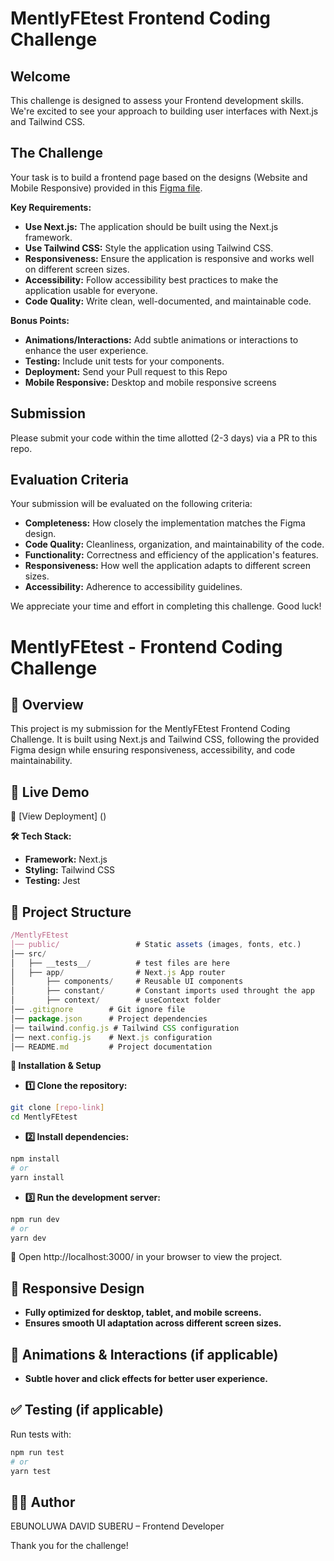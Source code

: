 # MentlyFEtest Frontend Coding Challenge

## Welcome

This challenge is designed to assess your Frontend development skills. We're excited to see your approach to building user interfaces with Next.js and Tailwind CSS.

## The Challenge

Your task is to build a frontend page based on the designs (Website and Mobile Responsive) provided in this [Figma file](https://www.figma.com/design/TJoaUZPIgzakOHleCtJeNb/Mently-Frontend-Test?node-id=0-1&node-type=canvas&t=B30FPyMAYW7jtBcX-0).

**Key Requirements:**
* **Use Next.js:**  The application should be built using the Next.js framework.
* **Use Tailwind CSS:** Style the application using Tailwind CSS.
* **Responsiveness:** Ensure the application is responsive and works well on different screen sizes.
* **Accessibility:**  Follow accessibility best practices to make the application usable for everyone.
* **Code Quality:**  Write clean, well-documented, and maintainable code.

**Bonus Points:**

* **Animations/Interactions:** Add subtle animations or interactions to enhance the user experience.
* **Testing:** Include unit tests for your components.
* **Deployment:** Send your Pull request to this Repo
* **Mobile Responsive:** Desktop and mobile responsive screens

## Submission

Please submit your code within the time allotted (2-3 days) via a PR to this repo.

## Evaluation Criteria

Your submission will be evaluated on the following criteria:

* **Completeness:**  How closely the implementation matches the Figma design.
* **Code Quality:**  Cleanliness, organization, and maintainability of the code.
* **Functionality:**  Correctness and efficiency of the application's features.
* **Responsiveness:**  How well the application adapts to different screen sizes.
* **Accessibility:**  Adherence to accessibility guidelines.

We appreciate your time and effort in completing this challenge. Good luck!


# MentlyFEtest - Frontend Coding Challenge

##  🚀 Overview

This project is my submission for the MentlyFEtest Frontend Coding Challenge. It is built using Next.js and Tailwind CSS, following the provided Figma design while ensuring responsiveness, accessibility, and code maintainability.

## 📌 Live Demo

🔗 [View Deployment] ()

**🛠 Tech Stack:**
* **Framework:** Next.js
* **Styling:** Tailwind CSS
* **Testing:** Jest

## 📂 Project Structure

```javascript
/MentlyFEtest
│── public/                 # Static assets (images, fonts, etc.)
│── src/
│   ├── __tests__/          # test files are here
│   ├── app/                # Next.js App router 
│       ├── components/     # Reusable UI components
│       ├── constant/       # Constant imports used throught the app
│       ├── context/        # useContext folder
│── .gitignore        # Git ignore file
│── package.json      # Project dependencies
│── tailwind.config.js # Tailwind CSS configuration
│── next.config.js    # Next.js configuration
│── README.md         # Project documentation
```

**🔧 Installation & Setup**

* **1️⃣ Clone the repository:**
```bash
git clone [repo-link]
cd MentlyFEtest
```

* **2️⃣ Install dependencies:**
```bash
npm install
# or
yarn install
```

* **3️⃣ Run the development server:**
```bash
npm run dev
# or
yarn dev
```
🔗 Open http://localhost:3000/ in your browser to view the project.

## 📱 Responsive Design

* **Fully optimized for desktop, tablet, and mobile screens.**
* **Ensures smooth UI adaptation across different screen sizes.**

## 🎨 Animations & Interactions (if applicable)

* **Subtle hover and click effects for better user experience.**

## ✅ Testing (if applicable)

Run tests with:
```bash
npm run test
# or
yarn test
```

## 👨‍💻 Author

EBUNOLUWA DAVID SUBERU  – Frontend Developer

Thank you for the challenge!